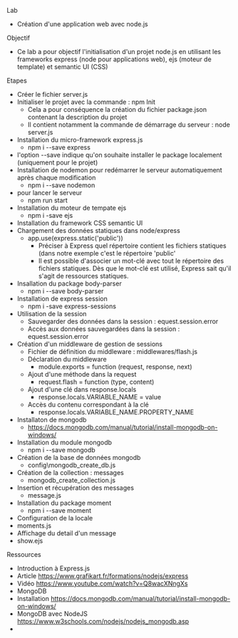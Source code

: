 Lab
- Création d'une application web avec node.js

Objectif
- Ce lab a pour objectif l'initialisation d'un projet node.js en utilisant les frameworks express (node pour applications web), ejs (moteur de template) et semantic UI (CSS)

Etapes
- Créer le fichier server.js
- Initialiser le projet avec la commande : npm Init
  - Cela a pour conséquence la création du fichier package.json contenant la description du projet
  - Il contient notamment la commande de démarrage du serveur : node server.js
- Installation du micro-framework express.js
  - npm i --save express
- l'option --save indique qu'on souhaite installer le package localement (uniquement pour le projet)
- Installation de nodemon pour redémarrer le serveur automatiquement après chaque modification
  - npm i --save nodemon
- pour lancer le serveur
  - npm run start
- Installation du moteur de tempate ejs
  - npm i -save ejs
- Installation du framework CSS semantic UI
- Chargement des données statiques dans node/express
  - app.use(express.static('public'))
    - Préciser à Express quel répertoire contient les fichiers statiques (dans notre exemple c'est le répertoire 'public'
    - Il est possible d'associer un mot-clé avec tout le répertoire des fichiers statiques. Dès que le mot-clé est utilisé, Express sait qu'il s'agit de ressources statiques.
- Insallation du package body-parser
  - npm i --save body-parser
- Installation de express session
  - npm i -save express-sessions
- Utilisation de la session
  - Sauvegarder des données dans la session : equest.session.error
  - Accès aux données sauvegardées dans la session : equest.session.error
- Création d'un middleware de gestion de sessions
  - Fichier de définition du middleware : middlewares/flash.js
  - Déclaration du middleware
    - module.exports = function (request, response, next)
  - Ajout d'une méthode dans la request
    - request.flash = function (type, content)
  - Ajout d'une clé dans response.locals
    -   response.locals.VARIABLE_NAME = value
  - Accès du contenu correspondant à la clé
    - response.locals.VARIABLE_NAME.PROPERTY_NAME
- Installaton de mongodb
  - https://docs.mongodb.com/manual/tutorial/install-mongodb-on-windows/
- Installation du module mongodb
  - npm i --save mongodb
- Création de la base de données mongodb
  - config\mongodb_create_db.js
- Création de la collection : messages
  - mongodb_create_collection.js
- Insertion et récupération des messages
  - message.js
- Installation du package moment
  - npm i --save moment
- Configuration de la locale
 - moments.js
- Affichage du detail d'un message
 - show.ejs

Ressources
 - Introduction à Express.js
  - Article https://www.grafikart.fr/formations/nodejs/express
  - Vidéo https://www.youtube.com/watch?v=Q8wacXNngXs
 - MongoDB
  - Installation https://docs.mongodb.com/manual/tutorial/install-mongodb-on-windows/
  - MongoDB avec NodeJS https://www.w3schools.com/nodejs/nodejs_mongodb.asp
-
